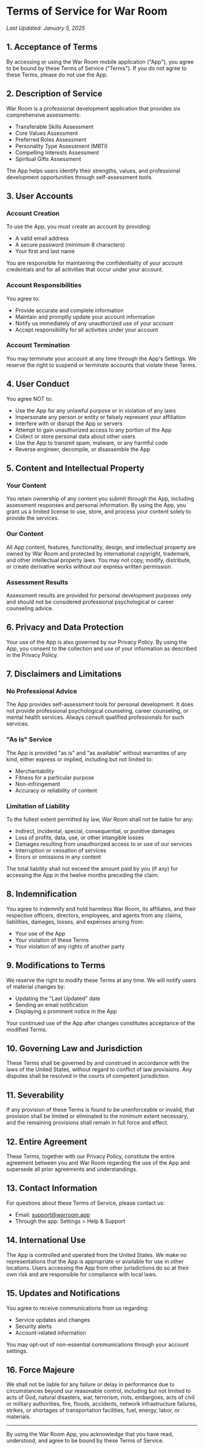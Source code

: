 # Terms of Service for War Room

*Last Updated: January 5, 2025*

## 1. Acceptance of Terms

By accessing or using the War Room mobile application ("App"), you agree to be bound by these Terms of Service ("Terms"). If you do not agree to these Terms, please do not use the App.

## 2. Description of Service

War Room is a professional development application that provides six comprehensive assessments:
- Transferable Skills Assessment
- Core Values Assessment
- Preferred Roles Assessment
- Personality Type Assessment (MBTI)
- Compelling Interests Assessment
- Spiritual Gifts Assessment

The App helps users identify their strengths, values, and professional development opportunities through self-assessment tools.

## 3. User Accounts

### Account Creation
To use the App, you must create an account by providing:
- A valid email address
- A secure password (minimum 8 characters)
- Your first and last name

You are responsible for maintaining the confidentiality of your account credentials and for all activities that occur under your account.

### Account Responsibilities
You agree to:
- Provide accurate and complete information
- Maintain and promptly update your account information
- Notify us immediately of any unauthorized use of your account
- Accept responsibility for all activities under your account

### Account Termination
You may terminate your account at any time through the App's Settings. We reserve the right to suspend or terminate accounts that violate these Terms.

## 4. User Conduct

You agree NOT to:
- Use the App for any unlawful purpose or in violation of any laws
- Impersonate any person or entity or falsely represent your affiliation
- Interfere with or disrupt the App or servers
- Attempt to gain unauthorized access to any portion of the App
- Collect or store personal data about other users
- Use the App to transmit spam, malware, or any harmful code
- Reverse engineer, decompile, or disassemble the App

## 5. Content and Intellectual Property

### Your Content
You retain ownership of any content you submit through the App, including assessment responses and personal information. By using the App, you grant us a limited license to use, store, and process your content solely to provide the services.

### Our Content
All App content, features, functionality, design, and intellectual property are owned by War Room and protected by international copyright, trademark, and other intellectual property laws. You may not copy, modify, distribute, or create derivative works without our express written permission.

### Assessment Results
Assessment results are provided for personal development purposes only and should not be considered professional psychological or career counseling advice.

## 6. Privacy and Data Protection

Your use of the App is also governed by our Privacy Policy. By using the App, you consent to the collection and use of your information as described in the Privacy Policy.

## 7. Disclaimers and Limitations

### No Professional Advice
The App provides self-assessment tools for personal development. It does not provide professional psychological counseling, career counseling, or mental health services. Always consult qualified professionals for such services.

### "As Is" Service
The App is provided "as is" and "as available" without warranties of any kind, either express or implied, including but not limited to:
- Merchantability
- Fitness for a particular purpose
- Non-infringement
- Accuracy or reliability of content

### Limitation of Liability
To the fullest extent permitted by law, War Room shall not be liable for any:
- Indirect, incidental, special, consequential, or punitive damages
- Loss of profits, data, use, or other intangible losses
- Damages resulting from unauthorized access to or use of our services
- Interruption or cessation of services
- Errors or omissions in any content

The total liability shall not exceed the amount paid by you (if any) for accessing the App in the twelve months preceding the claim.

## 8. Indemnification

You agree to indemnify and hold harmless War Room, its affiliates, and their respective officers, directors, employees, and agents from any claims, liabilities, damages, losses, and expenses arising from:
- Your use of the App
- Your violation of these Terms
- Your violation of any rights of another party

## 9. Modifications to Terms

We reserve the right to modify these Terms at any time. We will notify users of material changes by:
- Updating the "Last Updated" date
- Sending an email notification
- Displaying a prominent notice in the App

Your continued use of the App after changes constitutes acceptance of the modified Terms.

## 10. Governing Law and Jurisdiction

These Terms shall be governed by and construed in accordance with the laws of the United States, without regard to conflict of law provisions. Any disputes shall be resolved in the courts of competent jurisdiction.

## 11. Severability

If any provision of these Terms is found to be unenforceable or invalid, that provision shall be limited or eliminated to the minimum extent necessary, and the remaining provisions shall remain in full force and effect.

## 12. Entire Agreement

These Terms, together with our Privacy Policy, constitute the entire agreement between you and War Room regarding the use of the App and supersede all prior agreements and understandings.

## 13. Contact Information

For questions about these Terms of Service, please contact us:
- Email: support@warroom.app
- Through the app: Settings > Help & Support

## 14. International Use

The App is controlled and operated from the United States. We make no representations that the App is appropriate or available for use in other locations. Users accessing the App from other jurisdictions do so at their own risk and are responsible for compliance with local laws.

## 15. Updates and Notifications

You agree to receive communications from us regarding:
- Service updates and changes
- Security alerts
- Account-related information

You may opt-out of non-essential communications through your account settings.

## 16. Force Majeure

We shall not be liable for any failure or delay in performance due to circumstances beyond our reasonable control, including but not limited to acts of God, natural disasters, war, terrorism, riots, embargoes, acts of civil or military authorities, fire, floods, accidents, network infrastructure failures, strikes, or shortages of transportation facilities, fuel, energy, labor, or materials.

---

By using the War Room App, you acknowledge that you have read, understood, and agree to be bound by these Terms of Service.
